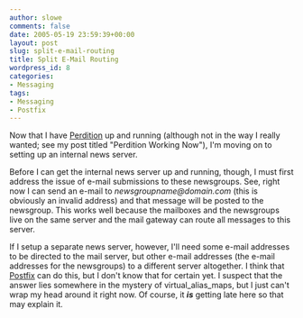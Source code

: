 ```yaml
---
author: slowe
comments: false
date: 2005-05-19 23:59:39+00:00
layout: post
slug: split-e-mail-routing
title: Split E-Mail Routing
wordpress_id: 8
categories:
- Messaging
tags:
- Messaging
- Postfix
---
```


Now that I have [Perdition](http://www.vergenet.net/linux/perdition/) up and running (although not in the way I really wanted; see my post titled "Perdition Working Now"), I'm moving on to setting up an internal news server.

Before I can get the internal news server up and running, though, I must first address the issue of e-mail submissions to these newsgroups. See, right now I can send an e-mail to _newsgroupname@domain.com_ (this is obviously an invalid address) and that message will be posted to the newsgroup. This works well because the mailboxes and the newsgroups live on the same server and the mail gateway can route all messages to this server.

If I setup a separate news server, however, I'll need some e-mail addresses to be directed to the mail server, but other e-mail addresses (the e-mail addresses for the newsgroups) to a different server altogether. I think that [Postfix](http://www.postfix.org/) can do this, but I don't know that for certain yet. I suspect that the answer lies somewhere in the mystery of virtual_alias_maps, but I just can't wrap my head around it right now. Of course, it _**is**_ getting late here so that may explain it.
